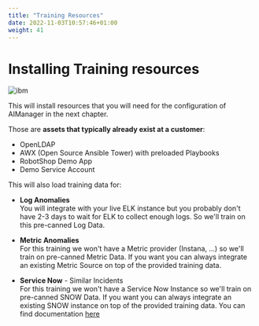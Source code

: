 ```yaml
---
title: "Training Resources"
date: 2022-11-03T10:57:46+01:00
weight: 41
---
```


# Installing Training resources

![ibm](/cp4waiops-training/pics/ibm/1_CXk3Ocs_Gizl684EP5YC7Q.png)


This will install resources that you will need for the configuration of AIManager in the next chapter.

Those are **assets that typically already exist at a customer**:

* OpenLDAP
* AWX (Open Source Ansible Tower) with preloaded Playbooks
* RobotShop Demo App
* Demo Service Account

This will also load training data for:

* **Log Anomalies**\
	You will integrate with your live ELK instance but you probably don't have 2-3 days to wait for ELK to collect enough logs.
	So we'll train on this pre-canned Log Data.
	
* **Metric Anomalies**\
	For this training we won't have a Metric provider (Instana, ...) so we'll train on pre-canned Metric Data.
	If you want you can always integrate an existing Metric Source on top of the provided training data.
	
* **Service Now** - Similar Incidents\
	For this training we won't have a Service Now Instance so we'll train on pre-canned SNOW Data.
	If you want you can always integrate an existing SNOW instance on top of the provided training data.
	You can find documentation [here](./INTEGRATION_SNOW.md)